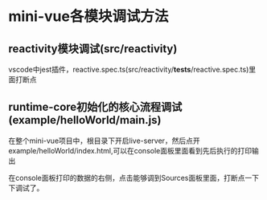 # mini-vue各模块调试方法

## reactivity模块调试(src/reactivity)

vscode中jest插件，reactive.spec.ts(src/reactivity/__tests__/reactive.spec.ts)里面打断点

## runtime-core初始化的核心流程调试(example/helloWorld/main.js)

在整个mini-vue项目中，根目录下开启live-server，然后点开example/helloWorld/index.html,可以在console面板里面看到先后执行的打印输出

在console面板打印的数据的右侧，点击能够调到Sources面板里面，打断点一下下调试了。